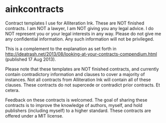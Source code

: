ainkcontracts
=============

Contract templates I use for Alliteration Ink.  These are NOT finished contracts. I am NOT a lawyer, I am NOT giving you any legal advice. I do NOT represent you or your legal interests in any way. Please do not give me any confidential information. Any such information will not be privileged.

This is a complement to the explanation as set forth in http://ideatrash.net/2013/08/looking-at-your-contracts-compendium.html (published 17 Aug 2013).

Please note that these templates are NOT finished contracts, and currently contain contradictory information and clauses to cover a majority of instances.  Not all contracts from Alliteration Ink will contain all of these clauses.  These contracts do not supercede or contradict prior contracts.  Et cetera.

Feedback on these contracts is welcomed.  The goal of sharing these contracts is to improve the knowledge of authors, myself, and hold publishers (including myself) to a higher standard.  These contracts are offered under a MIT license.
